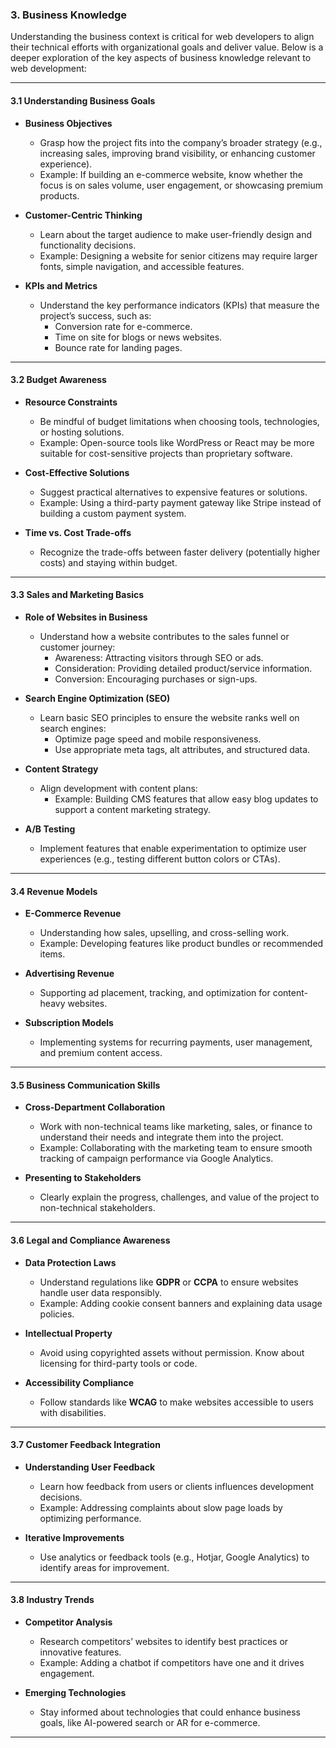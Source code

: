 ### **3. Business Knowledge**  

Understanding the business context is critical for web developers to align their technical efforts with organizational goals and deliver value. Below is a deeper exploration of the key aspects of business knowledge relevant to web development:  

---

#### **3.1 Understanding Business Goals**
- **Business Objectives**  
  - Grasp how the project fits into the company’s broader strategy (e.g., increasing sales, improving brand visibility, or enhancing customer experience).  
  - Example: If building an e-commerce website, know whether the focus is on sales volume, user engagement, or showcasing premium products.  

- **Customer-Centric Thinking**  
  - Learn about the target audience to make user-friendly design and functionality decisions.  
  - Example: Designing a website for senior citizens may require larger fonts, simple navigation, and accessible features.  

- **KPIs and Metrics**  
  - Understand the key performance indicators (KPIs) that measure the project’s success, such as:  
    - Conversion rate for e-commerce.  
    - Time on site for blogs or news websites.  
    - Bounce rate for landing pages.  

---

#### **3.2 Budget Awareness**
- **Resource Constraints**  
  - Be mindful of budget limitations when choosing tools, technologies, or hosting solutions.  
  - Example: Open-source tools like WordPress or React may be more suitable for cost-sensitive projects than proprietary software.  

- **Cost-Effective Solutions**  
  - Suggest practical alternatives to expensive features or solutions.  
  - Example: Using a third-party payment gateway like Stripe instead of building a custom payment system.  

- **Time vs. Cost Trade-offs**  
  - Recognize the trade-offs between faster delivery (potentially higher costs) and staying within budget.  

---

#### **3.3 Sales and Marketing Basics**
- **Role of Websites in Business**  
  - Understand how a website contributes to the sales funnel or customer journey:  
    - Awareness: Attracting visitors through SEO or ads.  
    - Consideration: Providing detailed product/service information.  
    - Conversion: Encouraging purchases or sign-ups.  

- **Search Engine Optimization (SEO)**  
  - Learn basic SEO principles to ensure the website ranks well on search engines:  
    - Optimize page speed and mobile responsiveness.  
    - Use appropriate meta tags, alt attributes, and structured data.  

- **Content Strategy**  
  - Align development with content plans:  
    - Example: Building CMS features that allow easy blog updates to support a content marketing strategy.  

- **A/B Testing**  
  - Implement features that enable experimentation to optimize user experiences (e.g., testing different button colors or CTAs).  

---

#### **3.4 Revenue Models**
- **E-Commerce Revenue**  
  - Understanding how sales, upselling, and cross-selling work.  
  - Example: Developing features like product bundles or recommended items.  

- **Advertising Revenue**  
  - Supporting ad placement, tracking, and optimization for content-heavy websites.  

- **Subscription Models**  
  - Implementing systems for recurring payments, user management, and premium content access.  

---

#### **3.5 Business Communication Skills**
- **Cross-Department Collaboration**  
  - Work with non-technical teams like marketing, sales, or finance to understand their needs and integrate them into the project.  
  - Example: Collaborating with the marketing team to ensure smooth tracking of campaign performance via Google Analytics.  

- **Presenting to Stakeholders**  
  - Clearly explain the progress, challenges, and value of the project to non-technical stakeholders.  

---

#### **3.6 Legal and Compliance Awareness**
- **Data Protection Laws**  
  - Understand regulations like **GDPR** or **CCPA** to ensure websites handle user data responsibly.  
  - Example: Adding cookie consent banners and explaining data usage policies.  

- **Intellectual Property**  
  - Avoid using copyrighted assets without permission. Know about licensing for third-party tools or code.  

- **Accessibility Compliance**  
  - Follow standards like **WCAG** to make websites accessible to users with disabilities.  

---

#### **3.7 Customer Feedback Integration**
- **Understanding User Feedback**  
  - Learn how feedback from users or clients influences development decisions.  
  - Example: Addressing complaints about slow page loads by optimizing performance.  

- **Iterative Improvements**  
  - Use analytics or feedback tools (e.g., Hotjar, Google Analytics) to identify areas for improvement.  

---

#### **3.8 Industry Trends**
- **Competitor Analysis**  
  - Research competitors’ websites to identify best practices or innovative features.  
  - Example: Adding a chatbot if competitors have one and it drives engagement.  

- **Emerging Technologies**  
  - Stay informed about technologies that could enhance business goals, like AI-powered search or AR for e-commerce.  

---